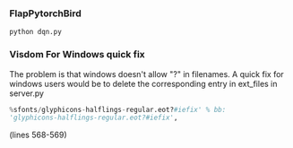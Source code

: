 ### FlapPytorchBird
`python dqn.py`
### Visdom For Windows quick fix
The problem is that windows doesn't allow "?" in filenames. A quick fix for windows users would be to delete the corresponding entry in ext_files in server.py

```python
%sfonts/glyphicons-halflings-regular.eot?#iefix' % bb:
'glyphicons-halflings-regular.eot?#iefix',

```
(lines 568-569)  
